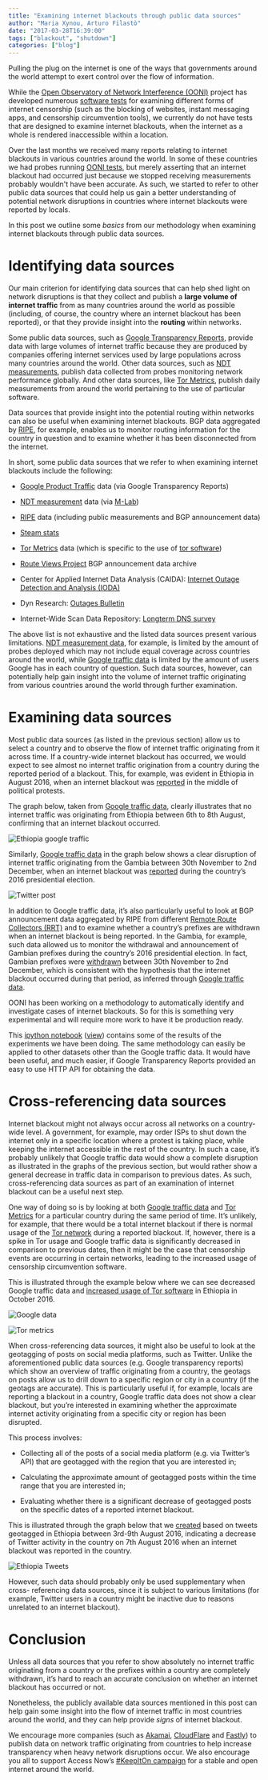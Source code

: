 ```yaml
---
title: "Examining internet blackouts through public data sources"
author: "Maria Xynou, Arturo Filastò"
date: "2017-03-28T16:39:00"
tags: ["blackout", "shutdown"]
categories: ["blog"]
---
```


Pulling the plug on the internet is one of the ways that governments around the
world attempt to exert control over the flow of information.

While the [Open Observatory of Network Interference (OONI)](https://ooni.torproject.org/) project has developed numerous [software tests](https://github.com/TheTorProject/ooni-probe) for examining different
forms of internet censorship (such as the blocking of websites, instant
messaging apps, and censorship circumvention tools), we currently do not have
tests that are designed to examine internet blackouts, when the internet as a
whole is rendered inaccessible within a location.

Over the last months we received many reports relating to internet blackouts in
various countries around the world. In some of these countries we had probes
running [OONI tests](https://ooni.torproject.org//nettest/), but merely
asserting that an internet blackout had occurred just because we stopped
receiving measurements probably wouldn't have been accurate. As such, we started
to refer to other public data sources that could help us gain a better
understanding of potential network disruptions in countries where internet
blackouts were reported by locals.

In this post we outline some *basics* from our methodology when examining internet
blackouts through public data sources.

# Identifying data sources

Our main criterion for identifying data sources that can help shed light on
network disruptions is that they collect and publish a **large volume of internet
traffic** from as many countries around the world as possible (including, of
course, the country where an internet blackout has been reported), or that they
provide insight into the **routing** within networks.

Some public data sources, such as [Google Transparency Reports](https://www.google.com/transparencyreport/traffic/?hl=en#expand=CG),
provide data with large volumes of internet traffic because they are produced by
companies offering internet services used by large populations across many
countries around the world. Other data sources, such as [NDT measurements](https://www.measurementlab.net/tools/ndt/), publish data collected
from probes monitoring network performance globally. And other data sources,
like [Tor Metrics](https://metrics.torproject.org/), publish daily measurements
from around the world pertaining to the use of particular software.

Data sources that provide insight into the potential routing within networks can
also be useful when examining internet blackouts. BGP data aggregated by
[RIPE](https://www.ripe.net/), for example, enables us to monitor routing
information for the country in question and to examine whether it has been
disconnected from the internet.

In short, some public data sources that we refer to when examining internet
blackouts include the following:

* [Google Product Traffic](https://www.google.com/transparencyreport/traffic/?hl=en#expand=CG) data (via Google Transparency Reports)

* [NDT measurement](https://www.measurementlab.net/tools/ndt/) data (via [M-Lab](https://www.measurementlab.net/))

* [RIPE](https://www.ripe.net/) data (including public measurements and BGP announcement data)

* [Steam stats](http://store.steampowered.com/stats/)

* [Tor Metrics](https://metrics.torproject.org/) data (which is specific to the use of [tor software](https://www.torproject.org/))

* [Route Views Project](http://www.routeviews.org/) BGP announcement data archive

* Center for Applied Internet Data Analysis (CAIDA): [Internet Outage Detection and Analysis (IODA)](http://www.caida.org/projects/ioda/) 

* Dyn Research: [Outages Bulletin](http://b2b.renesys.com/eventsbulletin/)

* Internet-Wide Scan Data Repository: [Longterm DNS survey](https://scans.io/study/washington-dns)

The above list is not exhaustive and the listed data sources present various
limitations. [NDT measurement data](https://www.measurementlab.net/tools/ndt/),
for example, is limited by the amount of probes deployed which may not include
equal coverage across countries around the world, while [Google traffic data](https://www.google.com/transparencyreport/traffic/?hl=en#expand=CG) is
limited by the amount of users Google has in each country of question. Such data
sources, however, can potentially help gain insight into the volume of internet
traffic originating from various countries around the world through further
examination.

# Examining data sources

Most public data sources (as listed in the previous section) allow us to select
a country and to observe the flow of internet traffic originating from it across
time. If a country-wide internet blackout has occurred, we would expect to see
almost no internet traffic origination from a country during the reported period
of a blackout. This, for example, was evident in Ethiopia in August 2016, when
an internet blackout was [reported](http://www.bbc.com/news/world-africa-36940906) in the middle of political protests.

The graph below, taken from [Google traffic data](https://www.google.com/transparencyreport/traffic/?hl=en#expand=CG),
clearly illustrates that no internet traffic was originating from Ethiopia
between 6th to 8th August, confirming that an internet blackout occurred.

![Ethiopia google traffic](/post/ethiopia-internet-shutdown-amidst-recent-protests/ethiopia-google-traffic.png)

Similarly, [Google traffic data](https://www.google.com/transparencyreport/traffic/explorer/?r=GM&l=WEBSEARCH&csd=1479483000000&ced=1480692600000) in the graph
below shows a clear disruption of internet traffic originating from the Gambia
between 30th November to 2nd December, when an internet blackout was
[reported](https://ooni.torproject.org/post/gambia-internet-shutdown/) during
the country’s 2016 presidential election.

![Twitter post](/post/gambia-shutdown/gambia-03.png)

In addition to Google traffic data, it’s also particularly useful to look at BGP
announcement data aggregated by RIPE from different [Remote Route Collectors (RRT)](https://www.ripe.net/analyse/internet-measurements/routing-information-service-ris/faq-ris/what-is-a-remote-route-collector-rrc) and to examine whether
a country’s prefixes are withdrawn when an internet blackout is being reported.
In the Gambia, for example, such data allowed us to monitor the withdrawal and
announcement of Gambian prefixes during the country’s 2016 presidential
election. In fact, Gambian prefixes were
[withdrawn](https://ooni.torproject.org/post/gambia-internet-shutdown/) between
30th November to 2nd December, which is consistent with the hypothesis that the
internet blackout occurred during that period, as inferred through [Google traffic data](https://www.google.com/transparencyreport/traffic/explorer/?r=GM&l=WEBSEARCH&csd=1479483000000&ced=1480692600000).

OONI has been working on a methodology to automatically identify and
investigate cases of internet blackouts. So for this is something very
experimental and will require more work to have it be production ready.

This [ipython notebook](/notebooks/internet-blackouts-google-traffic.ipynb) ([view](/notebooks/internet-blackouts-google-traffic.html))
contains some of the results of the experiments we have been doing.
The same methodology can easily be applied to other datasets other than the
Google traffic data. It would have been useful, and much easier, if Google
Transparency Reports provided an easy to use HTTP API for obtaining the data.

# Cross-referencing data sources

Internet blackout might not always occur across all networks on a country-wide
level. A government, for example, may order ISPs to shut down the internet only
in a specific location where a protest is taking place, while keeping the
internet accessible in the rest of the country. In such a case, it’s probably
unlikely that Google traffic data would show a complete disruption as
illustrated in the graphs of the previous section, but would rather show a
general decrease in traffic data in comparison to previous dates. As such,
cross-referencing data sources as part of an examination of internet blackout
can be a useful next step.

One way of doing so is by looking at both [Google traffic data](https://www.google.com/transparencyreport/traffic/?hl=en#expand=CG) and
[Tor Metrics](https://metrics.torproject.org/) for a particular country during
the same period of time. It’s unlikely, for example, that there would be a total
internet blackout if there is normal usage of the [Tor network](https://www.torproject.org/) during a reported blackout. If, however,
there is a spike in Tor usage and Google traffic data is significantly decreased
in comparison to previous dates, then it might be the case that censorship
events are occurring in certain networks, leading to the increased usage of
censorship circumvention software.

This is illustrated through the example below where we can see decreased Google
traffic data and [increased usage of Tor software](https://metrics.torproject.org/userstats-relay-country.html?start=2016-08-06&end=2016-11-04&country=et&events=off) in Ethiopia
in October 2016.

![Google data](/post/ethiopia-report/et-01.png)

![Tor metrics](/post/ethiopia-report/et-03.png)

When cross-referencing data sources, it might also be useful to look at the
geotagging of posts on social media platforms, such as Twitter. Unlike the
aforementioned public data sources (e.g. Google transparency reports) which show
an overview of traffic originating from a country, the geotags on posts allow us
to drill down to a specific region or city in a country (if the geotags are
accurate). This is particularly useful if, for example, locals are reporting a
blackout in a country, Google traffic data does not show a clear blackout, but
you’re interested in examining whether the approximate internet activity
originating from a specific city or region has been disrupted.

This process involves:

* Collecting all of the posts of a social media platform (e.g. via Twitter’s API)
that are geotagged with the region that you are interested in;

* Calculating the approximate amount of geotagged posts within the time range that
you are interested in;

* Evaluating whether there is a significant decrease of geotagged posts on the
specific dates of a reported internet blackout.

This is illustrated through the graph below that we
[created](https://ooni.torproject.org/post/ethiopia-internet-shutdown-amidst-recent-protests/) based on tweets geotagged in Ethiopia between 3rd-9th August
2016, indicating a decrease of Twitter activity in the country on 7th August
2016 when an internet blackout was reported in the country.

![Ethiopia Tweets](/post/ethiopia-internet-shutdown-amidst-recent-protests/ethiopia-tweets.png)

However, such data should probably only be used supplementary when cross-
referencing data sources, since it is subject to various limitations (for
example, Twitter users in a country might be inactive due to reasons unrelated
to an internet blackout).

# Conclusion

Unless all data sources that you refer to show absolutely no internet traffic
originating from a country or the prefixes within a country are completely
withdrawn, it’s hard to reach an accurate conclusion on whether an internet
blackout has occurred or not.

Nonetheless, the publicly available data sources mentioned in this post can help
gain some insight into the flow of internet traffic in most countries around the
world, and they can help provide *signs* of internet blackout.

We encourage more companies (such as [Akamai](https://www.akamai.com/),
[CloudFlare](https://www.cloudflare.com/) and [Fastly](https://www.fastly.com/))
to publish data on network traffic originating from countries to help increase
transparency when heavy network disruptions occur. We also encourage you all to
support Access Now’s [#KeepItOn campaign](https://www.accessnow.org/keepiton/)
for a stable and open internet around the world.
